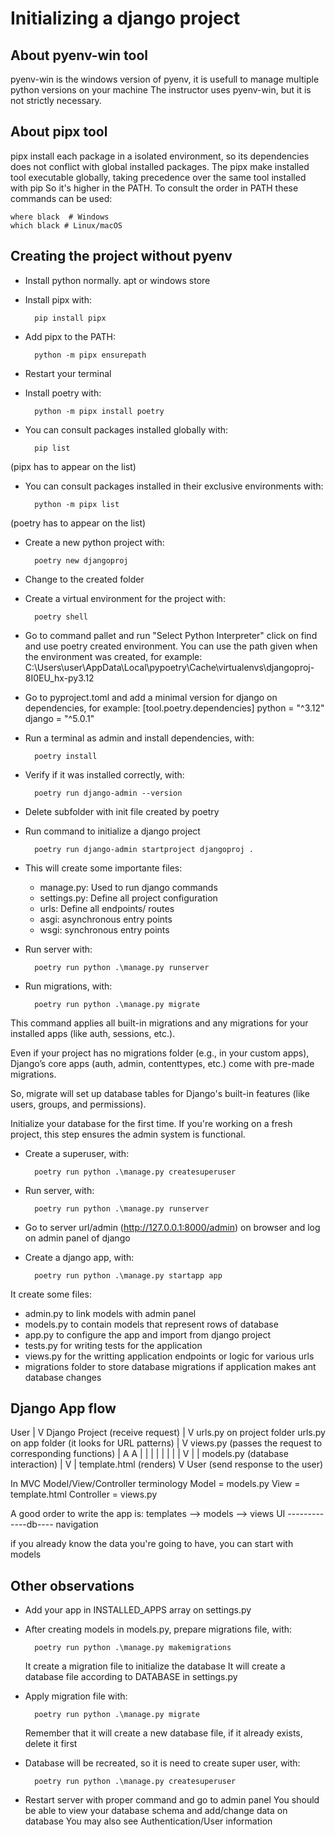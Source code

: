 # Initializing a django project

## About pyenv-win tool

pyenv-win is the windows version of pyenv,
it is usefull to manage multiple python versions on your machine
The instructor uses pyenv-win, but it is not strictly necessary.

## About pipx tool

pipx install each package in a isolated environment,
so its dependencies does not conflict with global installed packages.
The pipx make installed tool executable globally,
taking precedence over the same tool installed with pip
So it's higher in the PATH.
To consult the order in PATH these commands can be used:

    where black  # Windows
    which black # Linux/macOS

## Creating the project without pyenv

- Install python normally. apt or windows store
- Install pipx with:

        pip install pipx

- Add pipx to the PATH:

        python -m pipx ensurepath

- Restart your terminal
- Install poetry with:

        python -m pipx install poetry

- You can consult packages installed globally with:

        pip list

(pipx has to appear on the list)

- You can consult packages installed in their exclusive environments with:

        python -m pipx list

(poetry has to appear on the list)

- Create a new python project with:

        poetry new djangoproj

- Change to the created folder
- Create a virtual environment for the project with:

        poetry shell

- Go to command pallet and run "Select Python Interpreter" click on find and use poetry created environment.
  You can use the path given when the environment was created, for example:
  C:\Users\user\AppData\Local\pypoetry\Cache\virtualenvs\djangoproj-8I0EU_hx-py3.12

- Go to pyproject.toml and add a minimal version for django on dependencies, for example:
  [tool.poetry.dependencies]
  python = "^3.12"
  django = "^5.0.1"

- Run a terminal as admin and install dependencies, with:

        poetry install

- Verify if it was installed correctly, with:

        poetry run django-admin --version

- Delete subfolder with init file created by poetry
- Run command to initialize a django project

        poetry run django-admin startproject djangoproj .

- This will create some importante files:

  - manage.py: Used to run django commands
  - settings.py: Define all project configuration
  - urls: Define all endpoints/ routes
  - asgi: asynchronous entry points
  - wsgi: synchronous entry points

- Run server with:

        poetry run python .\manage.py runserver

- Run migrations, with:

        poetry run python .\manage.py migrate

This command applies all built-in migrations and any migrations for your installed apps (like auth, sessions, etc.).

Even if your project has no migrations folder (e.g., in your custom apps), Django’s core apps (auth, admin, contenttypes, etc.) come with pre-made migrations.

So, migrate will set up database tables for Django's built-in features (like users, groups, and permissions).

Initialize your database for the first time.
If you're working on a fresh project, this step ensures the admin system is functional.

- Create a superuser, with:

        poetry run python .\manage.py createsuperuser

- Run server, with:

        poetry run python .\manage.py runserver

- Go to server url/admin (http://127.0.0.1:8000/admin) on browser and log on admin panel of django

- Create a django app, with:

        poetry run python .\manage.py startapp app

It create some files:

- admin.py to link models with admin panel
- models.py to contain models that represent rows of database
- app.py to configure the app and import from django project
- tests.py for writing tests for the application
- views.py for the writting application endpoints or logic for various urls
- migrations folder to store database migrations if application makes ant database changes

## Django App flow

User
|
V
Django Project (receive request)
|
V
urls.py on project folder
urls.py on app folder
(it looks for URL patterns)
|
V
views.py (passes the request to corresponding functions)
| A A
| | |
| | |
| | V
| | models.py (database interaction)
| V
| template.html (renders)
V
User (send response to the user)

In MVC Model/View/Controller terminology
Model = models.py
View = template.html
Controller = views.py

A good order to write the app is:
templates --> models --> views
UI -------------db---- navigation

if you already know the data you're going to have,
you can start with models

## Other observations

- Add your app in INSTALLED_APPS array on settings.py
- After creating models in models.py, prepare migrations file, with:

        poetry run python .\manage.py makemigrations

  It create a migration file to initialize the database
  It will create a database file according to DATABASE in settings.py

- Apply migration file with:

        poetry run python .\manage.py migrate

  Remember that it will create a new database file,
  if it already exists, delete it first

- Database will be recreated, so it is need to create super user, with:

        poetry run python .\manage.py createsuperuser

- Restart server with proper command and go to admin panel
  You should be able to view your database schema and add/change data on database
  You may also see Authentication/User information
